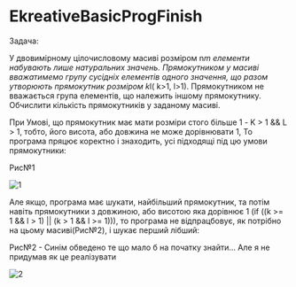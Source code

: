 # EkreativeBasicProgFinish
Задача:

У двовимірному цілочисловому масиві розміром n*m елементи набувають лише натуральних значень. 
Прямокутником у масиві вважатимемо групу сусідніх елементів одного значення, 
що разом утворюють прямокутник розміром k*l( k>1, l>1). 
Прямокутником не вважається група елементів, що належить іншому прямокутнику. 
Обчислити кількість прямокутників у заданому масиві.


При Умові, що прямокутник має мати розміри стого більше 1 - K > 1 && L > 1, тобто, його висота, або довжина не може дорівнювати 1, То програма пряцює коректно і знаходить, усі підходящі під цю умови прямокутники:

Рис№1

![1](https://user-images.githubusercontent.com/106430549/225029763-daa2969d-6c29-4ff2-9d95-41d81acbbd7c.jpg)


Але якщо, програма має шукати, найбільший прямокутник, та потім навіть прямокутники з довжиною,
або висотою яка дорівнює 1 
(if ((k >= 1 && l > 1) || (k > 1 && l >= 1))), 
то програма не відпрацбовує, як потрібно на цьому масиві(Рис№2), і шукає перший лібший:

Рис№2 - Синім обведено те що мало б на початку знайти... Але я не придумав як це реалізувати

![2](https://user-images.githubusercontent.com/106430549/225034202-05bd4f70-be7f-47f2-aefd-169c83eb9bfc.jpg)
